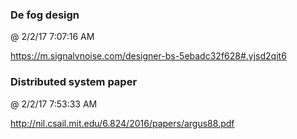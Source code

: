 ﻿

### De fog design
@ 2/2/17 7:07:16 AM

https://m.signalvnoise.com/designer-bs-5ebadc32f628#.yjsd2qit6



### Distributed system paper
@ 2/2/17 7:53:33 AM

http://nil.csail.mit.edu/6.824/2016/papers/argus88.pdf

